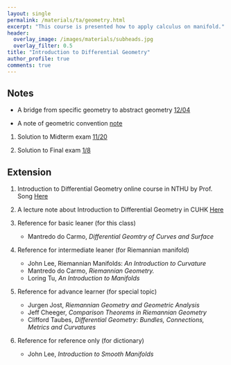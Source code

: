 ```yaml
---
layout: single
permalink: /materials/ta/geometry.html
excerpt: "This course is presented how to apply calculus on manifold."
header:
  overlay_image: /images/materials/subheads.jpg
  overlay_filter: 0.5
title: "Introduction to Differential Geometry"
author_profile: true
comments: true
---
```


## Notes

* A bridge from specific geometry to abstract geometry [12/04](/pdf/materials/ta/geometry/1204.pdf)

* A note of geometric convention [note](/pdf/materials/ta/geometry/convention.pdf)

1. Solution to Midterm exam [11/20](/pdf/materials/ta/geometry/MidExam(solu2).pdf)

1. Solution to Final exam [1/8](/pdf/materials/ta/geometry/FinalExam.pdf)

## Extension

1. Introduction to Differential Geometry online course in NTHU by Prof. Song [Here](http://ocw.nthu.edu.tw/ocw/index.php?page=course&cid=205)

2. A lecture note about Introduction to Differential Geometry in CUHK [Here](https://www.math.cuhk.edu.hk/course/1718/math4030)

3. Reference for basic leaner (for this class)
    * Mantredo do Carmo, <i>Differential Geomtry of Curves and Surface</i>

3. Reference for intermediate leaner (for Riemannian manifold)
    * John Lee, Riemannian Manifolds: <i>An Introduction to Curvature</i>
    * Mantredo do Carmo, <i>Riemannian Geometry.</i>
    * Loring Tu, <i>An Introduction to Manifolds</i>
    

4. Reference for advance learner (for special topic)
    * Jurgen Jost, <i>Riemannian Geometry and Geometric Analysis</i>
    * Jeff Cheeger, <i>Comparison Theorems in Riemannian Geometry</i>
    * Clifford Taubes, <i>Differential Geometry: Bundles, Connections, Metrics and Curvatures</i>

5. Reference for reference only (for dictionary)
    * John Lee, <i>Introduction to Smooth Manifolds</i>
    
